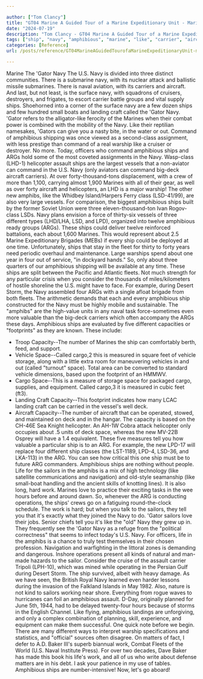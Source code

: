 ```yaml
---

author: ["Tom Clancy"]
title: "GT04 Marine A Guided Tour of a Marine Expeditionary Unit - Marine_split_092.html"
date: "2024-07-19"
description: "Tom Clancy - GT04 Marine A Guided Tour of a Marine Expeditionary Unit"
tags: ["ship", "navy", "amphibious", "marine", "like", "carrier", "aircraft", "command", "capacity", "space", "sailor", "three", "landing", "called", "warship", "args", "helicopter", "vessel", "amphibs", "different", "one", "fleet", "vehicle", "arg", "work"]
categories: [Reference]
url: /posts/reference/GT04MarineAGuidedTourofaMarineExpeditionaryUnit-marinesplit092html

---
```



Marine
The 'Gator Navy
The U.S. Navy is divided into three distinct communities. There is a submarine navy, with its nuclear attack and ballistic missile submarines. There is naval aviation, with its carriers and aircraft. And last, but not least, is the surface navy, with squadrons of cruisers, destroyers, and frigates, to escort carrier battle groups and vital supply ships. Shoehorned into a corner of the surface navy are a few dozen ships and few hundred small boats and landing craft called the 'Gator Navy. 'Gator refers to the alligator-like ferocity of the Marines when their combat power is combined with the mobility of the Navy. Like their reptilian namesakes, 'Gators can give you a nasty bite, in the water or out.
Command of amphibious shipping was once viewed as a second-class assignment, with less prestige than command of a real warship like a cruiser or destroyer. No more. Today, officers who command amphibious ships and ARGs hold some of the most coveted assignments in the Navy. Wasp-class (LHD-1) helicopter assault ships are the largest vessels that a non-aviator can command in the U.S. Navy (only aviators can command big-deck aircraft carriers). At over forty-thousand-tons displacement, with a crew of more than 1,100, carrying almost 1,900 Marines with all of their gear, as well as over forty aircraft and helicopters, an LHD is a major warship! The other new amphibs, like the Whidbey Island/Harpers Ferry class (LSD-41/99), are also very large vessels. For comparison, the biggest amphibious ships built by the former Soviet Union were three eleven-thousand-ton Ivan Rogov-class LSDs.
Navy plans envision a force of thirty-six vessels of three different types (LHD/LHA, LSD, and LPD), organized into twelve amphibious ready groups (ARGs). These ships could deliver twelve reinforced battalions, each about 1,600 Marines. This would represent about 2.5 Marine Expeditionary Brigades (MEBs) if every ship could be deployed at one time. Unfortunately, ships that stay in the fleet for thirty to forty years need periodic overhaul and maintenance. Large warships spend about one year in four out of service, "in dockyard hands." So, only about three quarters of our amphibious shipping will be available at any time. These ships are split between the Pacific and Atlantic fleets. Not much strength for any particular crisis when you consider the thousands of miles/kilometers of hostile shoreline the U.S. might have to face. For example, during Desert Storm, the Navy assembled four ARGs with a single afloat brigade from both fleets. The arithmetic demands that each and every amphibious ship constructed for the Navy must be highly mobile and sustainable. The "amphibs" are the high-value units in any naval task force-sometimes even more valuable than the big-deck carriers which often accompany the ARGs these days.
Amphibious ships are evaluated by five different capacities or "footprints" as they are known. These include:
* Troop Capacity--The number of Marines the ship can comfortably berth, feed, and support.
* Vehicle Space--Called cargo,2 this is measured in square feet of vehicle storage, along with a little extra room for maneuvering vehicles in and out (called "turnout" space). Total area can be converted to standard vehicle dimensions, based upon the footprint of an HMMWV.
* Cargo Space--This is a measure of storage space for packaged cargo, supplies, and equipment. Called cargo,3 it is measured in cubic feet (ft3).
* Landing Craft Capacity--This footprint indicates how many LCAC landing craft can be carried in the vessel's well deck.
* Aircraft Capacity--The number of aircraft that can be operated, stowed, and maintained on deck and in the hangar. The capacity is based on the CH-46E Sea Knight helicopter. An AH-1W Cobra attack helicopter only occupies about .5 units of deck space, whereas the new MV-22B Osprey will have a 1.4 equivalent.
These five measures tell you how valuable a particular ship is to an ARG. For example, the new LPD-17 will replace four different ship classes (the LST-1189, LPD-4, LSD-36, and LKA-113) in the ARG. You can see how critical this one ship must be to future ARG commanders.
Amphibious ships are nothing without people. Life for the sailors in the amphibs is a mix of high technology (like satellite communications and navigation) and old-style seamanship (like small-boat handling and the ancient skills of knotting lines). It is also long, hard work. Marines love to practice their exciting tasks in the wee hours before and around dawn. So, whenever the ARG is conducting operations, the ships' crews go on a fatiguing round-the-clock schedule. The work is hard; but when you talk to the sailors, they tell you that it's exactly what they joined the Navy to do. 'Gator sailors love their jobs. Senior chiefs tell you it's like the "old" Navy they grew up in. They frequently see the 'Gator Navy as a refuge from the "political correctness" that seems to infect today's U.S. Navy. For officers, life in the amphibs is a chance to truly test themselves in their chosen profession.
Navigation and warfighting in the littoral zones is demanding and dangerous. Inshore operations present all kinds of natural and man-made hazards to the sailor. Consider the cruise of the assault carrier Tripoli (LPH-10), which was mined while operating in the Persian Gulf during Desert Storm. The ship survived, albeit with heavy damage. As we have seen, the British Royal Navy learned even harder lessons during the invasion of the Falkland Islands in May 1982. Also, nature is not kind to sailors working near shore. Everything from rogue waves to hurricanes can foil an amphibious assault. D-Day, originally planned for June 5th, 1944, had to be delayed twenty-four hours because of storms in the English Channel. Like flying, amphibious landings are unforgiving, and only a complex combination of planning, skill, experience, and equipment can make them successful.
One quick note before we begin. There are many different ways to interpret warship specifications and statistics, and "official" sources often disagree. On matters of fact, I defer to A.D. Baker III's superb biannual work, Combat Fleets of the World (U.S. Naval Institute Press). For over two decades, Dave Baker has made this book his life's work, and all of us who write about defense matters are in his debt. I ask your patience in my use of tables. Amphibious ships are number-intensive! Now, let's go aboard!
